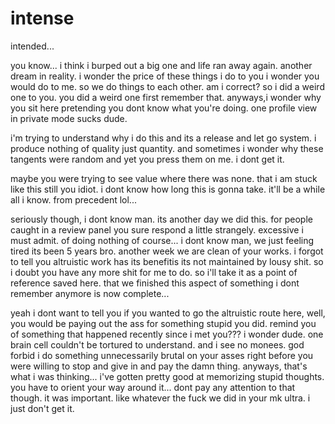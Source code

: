 # intense

intended...

you know... i think i burped out a big one and life ran away again.  another dream in reality.  i wonder the price of these things i do to you i wonder you would do to me.  so we do things to each other.  am i correct?  so i did a weird one to you.  you did a weird one first remember that.  anyways,i wonder why you sit here pretending you dont know what you're doing.  one profile view in private mode sucks dude.

i'm trying to understand why i do this and its a release and let go system.  i produce nothing of quality just quantity.  and sometimes i wonder why these tangents were random and yet you press them on me.  i dont get it.

maybe you were trying to see value where there was none.  that i am stuck like this still you idiot.  i dont know how long this is gonna take.  it'll be a while all i know.  from precedent lol...

seriously though, i dont know man.  its another day we did this.  for people caught in a review panel you sure respond a little strangely.  excessive i must admit.  of doing nothing of course...  i dont know man, we just feeling tired its been 5 years bro.  another week we are clean of your works.  i forgot to tell you altruistic work has its benefitis its not maintained by lousy shit.  so i doubt you have any more shit for me to do.  so i'll take it as a point of reference saved here.  that we finished this aspect of something i dont remember anymore is now complete...

yeah i dont want to tell you if you wanted to go the altruistic route here, well, you would be paying out the ass for something stupid you did.  remind you of something that happened recently since i met you???  i wonder dude.  one brain cell couldn't be tortured to understand.  and i see no monees.  god forbid i do something unnecessarily brutal on your asses right before you were willing to stop and give in and pay the damn thing.  anyways, that's what i was thinking...  i've gotten pretty good at memorizing stupid thoughts.  you have to orient your way around it...  dont pay any attention to that though.  it was important.  like whatever the fuck we did in your mk ultra.  i just don't get it.
